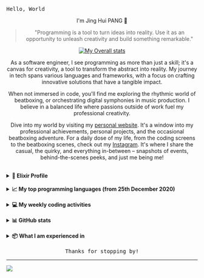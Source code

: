 <samp>Hello, World</samp>

<div align="center">
<p>I'm Jing Hui PANG 👋</p>

> "Programming is a tool to turn ideas into reality. Use it as an opportunity to unleash creativity and build something remarkable."

<!--
[![My LeetCode stats](https://leetcode-stats-six.vercel.app/api?username=enkr1&theme=dark)](https://leetcode.com/enkr1/)
-->
[![My Overall stats](https://wakatime.com/share/@enkr1/dea0a51c-6a03-4062-a236-8bfac2a6928c.svg)](https://wakatime.com/enkr1)

<p>
  As a software engineer, I see programming as more than just a skill; it's a canvas for creativity, a tool to transform the abstract into reality. My journey in tech spans various languages and frameworks, with a focus on crafting innovative solutions that have a tangible impact.
</p>
<p>
  When not immersed in code, you'll find me exploring the rhythmic world of beatboxing, or orchestrating digital symphonies in music production. I believe in a balanced life where passions outside of work fuel my professional creativity.
</p>
<p>
  Dive into my world by visiting my <a href="https://enkr1.github.io" target="_blank">personal website</a>. It's a window into my professional achievements, personal projects, and the occasional beatboxing adventure. For a daily dose of my life, from the coding screens to the beatboxing scenes, check out my <a href="https://www.instagram.com/enkr1/" target="_blank">Instagram</a>. It's where I share the casual, the quirky, and everything in-between – snapshots of events, behind-the-scenes peeks, and just me being me!
</p>

<!--
As a software engineer now at ByteDance, I view programming not just as a skill but as a canvas for creativity, transforming the abstract into tangible innovations. My tech journey spans various languages and frameworks, focusing on creating solutions that make a real-world impact.

Outside the digital realm, my passions lie in the rhythmic beats of beatboxing and the art of music production. I believe in a balanced life, where my hobbies outside work enhance my professional creativity.

Explore my world further on my personal website, showcasing my professional milestones, personal projects, and beatboxing escapades. For a glimpse into my daily life, from coding challenges to beatboxing rhythms, follow me on Instagram. It's a mix of the professional, the playful, and the uniquely me – from event highlights to behind-the-scenes glimpses and more.

作为字节跳动的软件工程师，我认为编程不仅仅是一项技能；它是创造力的画布，将抽象转化为现实的创新。我的技术旅程涵盖了各种语言和框架，专注于创建有实际影响的解决方案。

在数字世界之外，我对节奏口技和音乐制作的热情同样浓厚。我相信平衡的生活方式，业余爱好能够增强我的专业创造力。

通过访问我的个人网站深入了解我的世界，展示了我的职业成就、个人项目以及Beatbox冒险。要想一窥我的日常生活，从编码挑战到节奏口技，可以关注我的Instagram。那里有我专业的、有趣的、独一无二的我——从活动亮点到幕后花絮等等。


-->

</div>

<br/>

<details>
  <summary><b>🔮 Elixir Profile</b></summary>
  <br/>
  
```elixir
%User{
  first_name: "Jing Hui",
  last_name: "PANG",
  bio: "I am in love with Elixir right now",
  email: %Email{work: "enkr99@gmail.com", personal: "jinghuipang99@gmail.com"},
  roles: [
    %Role{title: "Software Engineer", inserted_at: ~N[2020-09-14 09:30:00]},
    %Role{title: "Beatboxer", inserted_at: ~N[2016-12-01 00:00:00]}
  ],
  interests: [
    %Interest{title: "Coding!"},
    %Interest{title: "Working out"},
    %Interest{title: "Music production"},
    %Interest{title: "Beatboxing"},
    %Interest{title: "Sleeping ... :skull:"}
  ],
  inserted_at: ~N[1999-12-06 00:00:00]
}
|> set_daily_routine(["code", "workout", "game", "beatbox", "sleep"])
```
 
</details> 

<br/>

<details>
  <summary><b>📈 My top programming languages (from 25th December 2020)</b></summary>
  <br/>
  <div align="center">
    <a href="https://wakatime.com/share/@enkr1/76ac6be3-7cf1-4f38-a07a-5828ae3e91db.svg">
      <img src="https://wakatime.com/share/@enkr1/76ac6be3-7cf1-4f38-a07a-5828ae3e91db.svg"/>
    </a>
  </div>
</details>

<br/>

<details>
  <summary><b>💻 My weekly coding activities</b></summary>
  <br/>
  <div align="center">
    <a href="https://wakatime.com/share/@enkr1/11de77a4-4749-4544-b914-668a67efd343.svg">
      <img src="https://wakatime.com/share/@enkr1/11de77a4-4749-4544-b914-668a67efd343.svg"/>
    </a>
  </div>
</details>
<br/>

<details>
    <summary><b>📊 GitHub stats</b></summary>
    <br>
    <img
    alt="enkr1's Github Stats"
    src="https://github-readme-stats.vercel.app/api?username=enkr1&show_icons=true&hide_border=true&count_private=true&show_icons=true&theme=tokyonight"
    style="width:50%;"
    />
</details>

<br>

<details>
    <summary><b>📦 What I am experienced in</b></summary>
    <br>
    <p align="center">
    <img src="/assets/images/yii_logo_light.svg" width="15%">
    </p>
    <p align="center">
    <img src="/assets/images/elixir-lang-ar21.svg" width="12%">
    </p>

<p align="center">
<img src="https://img.shields.io/badge/-PHP-black?style=flat&logo=php&logoColor=8993be">
<img src="https://img.shields.io/badge/-Flutter-black?style=flat&logo=flutter&logoColor=08C7FA">
<img src="https://img.shields.io/badge/-Elixir-black?style=flat&logo=elixir&logoColor=613178">
<img src="https://img.shields.io/badge/-Dart-black?style=flat&logo=dart&logoColor=0082C8">
<img src="https://img.shields.io/badge/-TypeScript-black?style=flat&logo=typescript&logoColor=0079CC">
<img src="https://img.shields.io/badge/-JavaScript-black?style=flat&logo=javascript&logoColor=eed718">
<img src="https://img.shields.io/badge/-Java-black?style=flat&logo=java&logoColor=F89820">
<img src="https://img.shields.io/badge/-C%23-black?style=flat&logo=c-sharp&logoColor=e6000d">
<img src="https://img.shields.io/badge/-JQuery-black?style=flat&logo=jquery&logoColor=blue">
<img src="https://img.shields.io/badge/-Terrfarorm-black?style=flat&logo=terraform&logoColor=603ADC">
</p>

<p align="center">
<img src="https://img.shields.io/badge/-HTML5-black?style=flat&logo=html5&logoColor=E34F26">
<img src="https://img.shields.io/badge/-CSS3-black?style=flat&logo=css3&logoColor=1572B6">
<img src="https://img.shields.io/badge/-Sass-black?style=flat&logo=sass&logoColor=cc6699">
<img src="https://img.shields.io/badge/-Bootstrap-black?style=flat&logo=bootstrap&logoColor=563D7C">
</p>

<p align="center">
<img src="https://img.shields.io/badge/-Git-black?style=flat&logo=git&logoColor=f34f29">
<img src="https://img.shields.io/badge/-Github-black?style=flat&logo=github&logoColor=FFFFFF">
<img src="https://img.shields.io/badge/-Android%20Studio-black?style=flat&logo=android%20studio&logoColor=669933">
<img src="https://img.shields.io/badge/-VS%20Code-black?style=flat&logo=visual%20studio%20code&logoColor=007ACC">
<img src="https://img.shields.io/badge/-Docker-black?style=flat&logo=docker&logoColor=0db7ed">
<img src="https://img.shields.io/badge/-WordPress-black?style=flat&logo=wordpress&logoColor=blue">
</p>

<p align="center">
<img src="https://img.shields.io/badge/-Photoshop-black?style=flat&logo=adobe-photoshop&logoColor=4FCCFE">
<img src="https://img.shields.io/badge/-Illustrator-black?style=flat&logo=adobe-illustrator&logoColor=F2781D">
<img src="https://img.shields.io/badge/-XD-black?style=flat&logo=adobe-XD&logoColor=FF61F6">
</p>

<!--   <img src="http://img.shields.io/badge/-Google%20Cloud%20Platform-4285F4?style=flat&logo=google%20cloud&logoColor=white"> -->
<!--   <img src="https://img.shields.io/badge/-React-000000?style=flat&logo=react&logoColor=00c8ff"> -->
<!-- <img src="https://img.shields.io/badge/-Progressive Web Apps-5A0FC8?style=flat"> -->
<!--   <img src="https://img.shields.io/badge/-C%20&%20C++-659ad2?style=flat&logo=c%2B%2B&logoColor=ffffff"> -->
<!--   <img src="https://img.shields.io/badge/-Python-black?style=flat&logo=python&logoColor=white">  -->

<!-- <h3 align="center">Software Development Life Cycle (SDLC)</h3> -->

<p align="center">
<img src="https://img.shields.io/badge/-Agile-5A0FC8?style=flat">
<img src="https://img.shields.io/badge/-KanBan-5A0FC8?style=flat">
<!--   <img src="https://img.shields.io/badge/-Agile-5A0FC8?style=flat">   -->
</p>

</details>

<br>

<div align="center">
  <samp>Thanks for stopping by!</samp>
</div>

<!--

---

<h4>References</h4>
<p>
  <i>
  <ul>
    <li>Statistics are generated using <a href="https://github.com/anmol098/waka-readme-stats">waka-readme-stats</a></li>
    <li>Icons and badges are provided by <a href="https://shields.io/">Shields.io</a></li>
  </ul>
  </i>
</p>

-->

<!-- <p align="center"> 
  <img src="https://user-images.githubusercontent.com/120065120/212209674-07b3685e-1127-4f42-9871-3a423d343fa2.svg"/> 
</p> -->

---

![](https://komarev.com/ghpvc/?username=enkr1&color=blueviolet)

